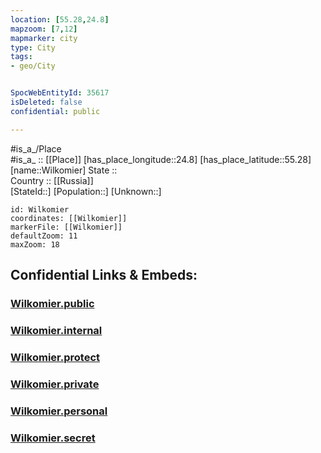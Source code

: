 ```yaml
---
location: [55.28,24.8] 
mapzoom: [7,12] 
mapmarker: city 
type: City
tags:
- geo/City


SpocWebEntityId: 35617
isDeleted: false
confidential: public

---
```

#is_a_/Place  
#is_a_ :: [[Place]] 
[has_place_longitude::24.8] 
[has_place_latitude::55.28] 
[name::Wilkomier] 
State ::  
Country :: [[Russia]]  
[StateId::] 
[Population::] 
[Unknown::] 


```leaflet
id: Wilkomier
coordinates: [[Wilkomier]] 
markerFile: [[Wilkomier]] 
defaultZoom: 11 
maxZoom: 18
```


## Confidential Links & Embeds: 

### [Wilkomier.public](/_public/\Earth\Continent\Europe\Europe~North\Lithuania\Counties~Lithuania\Vilniaus\CityWilkomier.public.md) 

### [Wilkomier.internal](/_internal/\Earth\Continent\Europe\Europe~North\Lithuania\Counties~Lithuania\Vilniaus\CityWilkomier.internal.md) 

### [Wilkomier.protect](/_protect/\Earth\Continent\Europe\Europe~North\Lithuania\Counties~Lithuania\Vilniaus\CityWilkomier.protect.md) 

### [Wilkomier.private](/_private/\Earth\Continent\Europe\Europe~North\Lithuania\Counties~Lithuania\Vilniaus\CityWilkomier.private.md) 

### [Wilkomier.personal](/_personal/\Earth\Continent\Europe\Europe~North\Lithuania\Counties~Lithuania\Vilniaus\CityWilkomier.personal.md) 

### [Wilkomier.secret](/_secret/\Earth\Continent\Europe\Europe~North\Lithuania\Counties~Lithuania\Vilniaus\CityWilkomier.secret.md)

